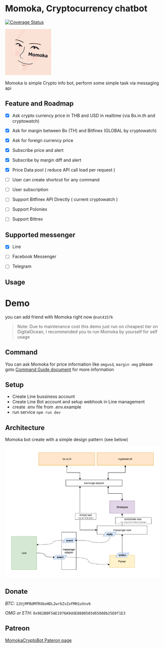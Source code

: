 
# Momoka, Cryptocurrency chatbot

[![Coverage Status](https://coveralls.io/repos/github/zapkub/momoka-crypto-bot/badge.svg?branch=master)](https://coveralls.io/github/zapkub/momoka-crypto-bot?branch=master)

<img src="./docs/momoka.png" width="150">

Momoka is simple Crypto info bot, perform some simple task via messaging api

## Feature and Roadmap
- [x] Ask crypto currency price in THB and USD in realtime (via Bx.in.th and cryptowatch)
- [x] Ask for margin between Bx (TH) and Bitfinex (GLOBAL by cryptowatch)
- [x] Ask for foreign currency price
- [x] Subscribe price and alert
- [x] Subscribe by margin diff and alert
- [x] Price Data pool ( reduce API call load per request )
- [ ] User can create shortcut for any command
- [ ] User subscription
- [ ] Support Bitfinex API Directly ( current cryptowatch )
- [ ] Support Poloniex
- [ ] Support Bittrex


## Supported messenger
- [x] Line
- [ ] Facebook Messenger 
- [ ] Telegram


## Usage

# Demo
you can add friend with Momoka right now `@nat4157k`
> Note: Due to maintenance cost this demo just run on cheapest tier on DigitalOcean, I recommended you to run Momoka by yourself for self usage

## Command
You can ask Momoka for price information like `omgusd`, `margin omg` please goto [Command Guide document](./docs/guide.md) for more information

## Setup
- Create Line bussiness account
- Create Line Bot account and setup webhook in Line management
- create .env file from .env.example
- run service `npm run dev`


## Architecture
Momoka bot create with a simple design pattern (see below)

![image](./docs/diagram.png) 


## Donate
*BTC*: `12UjMPBdMTRXboHDL2wrbZvZxFMH1uXnv6`

*OMG or ETH*: `0x962B0F5AE1976A9ddE8880503d65088b25E0f1E3`

## Patreon
[MomokaCryptoBot Pateron page](https://www.patreon.com/momokacrypto)
